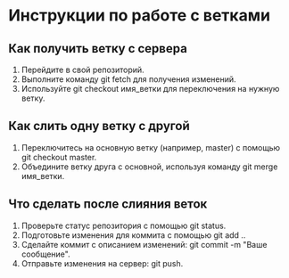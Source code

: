 # Инструкции по работе с ветками

## Как получить ветку с сервера
1. Перейдите в свой репозиторий.
2. Выполните команду git fetch для получения изменений.
3. Используйте git checkout имя_ветки для переключения на нужную ветку.

## Как слить одну ветку с другой
1. Переключитесь на основную ветку (например, master) с помощью git checkout master.
2. Объедините ветку друга с основной, используя команду git merge имя_ветки.

## Что сделать после слияния веток
1. Проверьте статус репозитория с помощью git status.
2. Подготовьте изменения для коммита с помощью git add ..
3. Сделайте коммит с описанием изменений: git commit -m "Ваше сообщение".
4. Отправьте изменения на сервер: git push.
